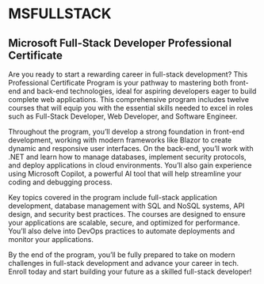 # MSFULLSTACK
## Microsoft Full-Stack Developer Professional Certificate

Are you ready to start a rewarding career in full-stack development? This Professional Certificate Program is your pathway to mastering both front-end and back-end technologies, ideal for aspiring developers eager to build complete web applications. This comprehensive program includes twelve courses that will equip you with the essential skills needed to excel in roles such as Full-Stack Developer, Web Developer, and Software Engineer.

Throughout the program, you’ll develop a strong foundation in front-end development, working with modern frameworks like Blazor to create dynamic and responsive user interfaces. On the back-end, you’ll work with .NET and learn how to manage databases, implement security protocols, and deploy applications in cloud environments. You’ll also gain experience using Microsoft Copilot, a powerful AI tool that will help streamline your coding and debugging process.

Key topics covered in the program include full-stack application development, database management with SQL and NoSQL systems, API design, and security best practices. The courses are designed to ensure your applications are scalable, secure, and optimized for performance. You’ll also delve into DevOps practices to automate deployments and monitor your applications.

By the end of the program, you’ll be fully prepared to take on modern challenges in full-stack development and advance your career in tech. Enroll today and start building your future as a skilled full-stack developer!
